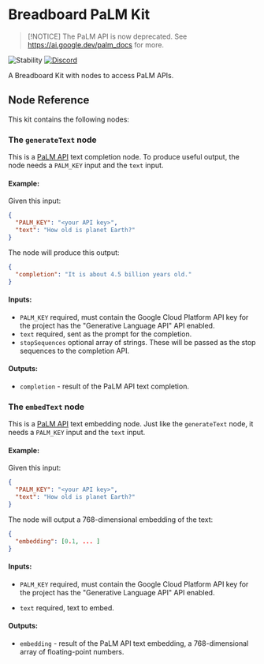 # Breadboard PaLM Kit

> [!NOTICE]
> The PaLM API is now deprecated. See https://ai.google.dev/palm_docs for more.

![Stability](https://img.shields.io/badge/stability-wip-green) [![Discord](https://img.shields.io/discord/1138546999872999556?logo=discord)](https://discord.gg/breadboard)

A Breadboard Kit with nodes to access PaLM APIs.

## Node Reference

This kit contains the following nodes:

### The `generateText` node

This is a [PaLM API](https://developers.generativeai.google/) text completion node. To produce useful output, the node needs a `PALM_KEY` input and the `text` input.

#### Example:

Given this input:

```json
{
  "PALM_KEY": "<your API key>",
  "text": "How old is planet Earth?"
}
```

The node will produce this output:

```json
{
  "completion": "It is about 4.5 billion years old."
}
```

#### Inputs:

- `PALM_KEY` required, must contain the Google Cloud Platform API key for the project has the "Generative Language API" API enabled.
- `text` required, sent as the prompt for the completion.
- `stopSequences` optional array of strings. These will be passed as the stop sequences to the completion API.

#### Outputs:

- `completion` - result of the PaLM API text completion.

### The `embedText` node

This is a [PaLM API](https://developers.generativeai.google/) text embedding node. Just like the `generateText` node, it needs a `PALM_KEY` input and the `text` input.

#### Example:

Given this input:

```json
{
  "PALM_KEY": "<your API key>",
  "text": "How old is planet Earth?"
}
```

The node will output a 768-dimensional embedding of the text:

```json
{
  "embedding": [0.1, ... ]
}
```

#### Inputs:

- `PALM_KEY` required, must contain the Google Cloud Platform API key for the project has the "Generative Language API" API enabled.

- `text` required, text to embed.

#### Outputs:

- `embedding` - result of the PaLM API text embedding, a 768-dimensional array of floating-point numbers.
